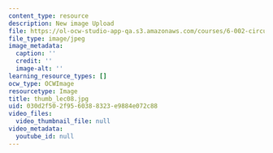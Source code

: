 ```yaml
---
content_type: resource
description: New image Upload
file: https://ol-ocw-studio-app-qa.s3.amazonaws.com/courses/6-002-circuits-and-electronics-spring-2007/030d2f502f9560388323e9884e072c88_thumb_lec08.jpg
file_type: image/jpeg
image_metadata:
  caption: ''
  credit: ''
  image-alt: ''
learning_resource_types: []
ocw_type: OCWImage
resourcetype: Image
title: thumb_lec08.jpg
uid: 030d2f50-2f95-6038-8323-e9884e072c88
video_files:
  video_thumbnail_file: null
video_metadata:
  youtube_id: null
---
```

